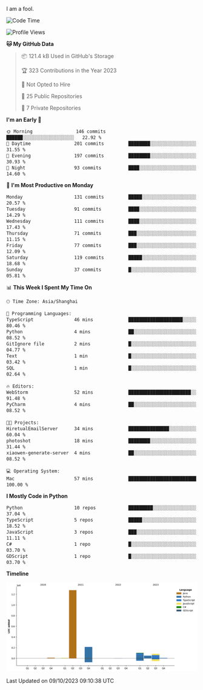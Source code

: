 I am a fool.

<!--START_SECTION:waka-->
![Code Time](http://img.shields.io/badge/Code%20Time-750%20hrs%2056%20mins-blue)

![Profile Views](http://img.shields.io/badge/Profile%20Views-0-blue)

**🐱 My GitHub Data** 

> 📦 121.4 kB Used in GitHub's Storage 
 > 
> 🏆 323 Contributions in the Year 2023
 > 
> 🚫 Not Opted to Hire
 > 
> 📜 25 Public Repositories 
 > 
> 🔑 7 Private Repositories 
 > 
**I'm an Early 🐤** 

```text
🌞 Morning                146 commits         ██████░░░░░░░░░░░░░░░░░░░   22.92 % 
🌆 Daytime                201 commits         ████████░░░░░░░░░░░░░░░░░   31.55 % 
🌃 Evening                197 commits         ████████░░░░░░░░░░░░░░░░░   30.93 % 
🌙 Night                  93 commits          ████░░░░░░░░░░░░░░░░░░░░░   14.60 % 
```
📅 **I'm Most Productive on Monday** 

```text
Monday                   131 commits         █████░░░░░░░░░░░░░░░░░░░░   20.57 % 
Tuesday                  91 commits          ████░░░░░░░░░░░░░░░░░░░░░   14.29 % 
Wednesday                111 commits         ████░░░░░░░░░░░░░░░░░░░░░   17.43 % 
Thursday                 71 commits          ███░░░░░░░░░░░░░░░░░░░░░░   11.15 % 
Friday                   77 commits          ███░░░░░░░░░░░░░░░░░░░░░░   12.09 % 
Saturday                 119 commits         █████░░░░░░░░░░░░░░░░░░░░   18.68 % 
Sunday                   37 commits          █░░░░░░░░░░░░░░░░░░░░░░░░   05.81 % 
```


📊 **This Week I Spent My Time On** 

```text
🕑︎ Time Zone: Asia/Shanghai

💬 Programming Languages: 
TypeScript               46 mins             ████████████████████░░░░░   80.46 % 
Python                   4 mins              ██░░░░░░░░░░░░░░░░░░░░░░░   08.52 % 
GitIgnore file           2 mins              █░░░░░░░░░░░░░░░░░░░░░░░░   04.77 % 
Text                     1 min               █░░░░░░░░░░░░░░░░░░░░░░░░   03.42 % 
SQL                      1 min               █░░░░░░░░░░░░░░░░░░░░░░░░   02.64 % 

🔥 Editors: 
WebStorm                 52 mins             ███████████████████████░░   91.48 % 
PyCharm                  4 mins              ██░░░░░░░░░░░░░░░░░░░░░░░   08.52 % 

🐱‍💻 Projects: 
HiretualEmailServer      34 mins             ███████████████░░░░░░░░░░   60.04 % 
photoshot                18 mins             ████████░░░░░░░░░░░░░░░░░   31.44 % 
xiaowen-generate-server  4 mins              ██░░░░░░░░░░░░░░░░░░░░░░░   08.52 % 

💻 Operating System: 
Mac                      57 mins             █████████████████████████   100.00 % 
```

**I Mostly Code in Python** 

```text
Python                   10 repos            █████████░░░░░░░░░░░░░░░░   37.04 % 
TypeScript               5 repos             █████░░░░░░░░░░░░░░░░░░░░   18.52 % 
JavaScript               3 repos             ███░░░░░░░░░░░░░░░░░░░░░░   11.11 % 
C#                       1 repo              █░░░░░░░░░░░░░░░░░░░░░░░░   03.70 % 
GDScript                 1 repo              █░░░░░░░░░░░░░░░░░░░░░░░░   03.70 % 
```



**Timeline**

![Lines of Code chart](https://raw.githubusercontent.com/VeejaLiu/VeejaLiu/master/assets/bar_graph.png)


 Last Updated on 09/10/2023 09:10:38 UTC
<!--END_SECTION:waka-->
